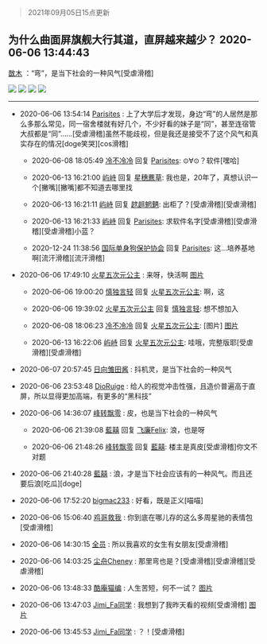 > 2021年09月05日15点更新
<link rel="stylesheet" href="https://cdn.jsdelivr.net/gh/taotie6/sampleJSON@main/css/photo_show.css">


 ## 为什么曲面屏旗舰大行其道，直屏越来越少？ 2020-06-06 13:44:43

 [㪚木](https://www.coolapk.com/feed/19355472?shareKey=ZmQ3ZWJiMDk1MTI4NjEzMTc1NTk~) ：“弯”，是当下社会的一种风气[受虐滑稽] 

<div class="album">
<img class="img-item" src="http://image.coolapk.com/feed/2019/0413/20/1081091_1555160241_2687@434x296.gif" />
<img class="img-item" src="http://image.coolapk.com/feed/2020/0324/07/1081091_d6bfd833_7275_7729@321x170.gif" />
<img class="img-item" src="http://image.coolapk.com/feed/2019/0413/20/1081091_1555160214_1508@450x250.gif" />
<img class="img-item" src="http://image.coolapk.com/feed/2019/0321/15/1081091_1553154137_5046@450x250.gif" />
</div>

 ------- 

- 2020-06-06 13:54:14 [Parisites](uid=2440840) : 上了大学后才发现，身边“弯”的人居然是那么多那么常见，同一宿舍楼就有好几个，不少好看的妹子是“同”，甚至连宿管大叔都是“同”……[受虐滑稽]虽然不能歧视，但是我还是接受不了这个风气和真实存在的情况[doge笑哭][cos滑稽] 

    - 2020-06-08 18:05:49 [冷不冷冷](uid=3227514) 回复 [Parisites](uid=2440840): ⊙∀⊙？软件[嘿哈] 

    - 2020-06-13 16:21:00 [屿峙](uid=2711103) 回复 [星穗藨草](uid=606031): 我也是，20年了，真想认识一个[撇嘴][撇嘴]都不知道去哪里找 

    - 2020-06-13 16:21:11 [屿峙](uid=2711103) 回复 [趑趄魍魉](uid=657194): 出柜了？[受虐滑稽][受虐滑稽] 

    - 2020-06-13 16:21:33 [屿峙](uid=2711103) 回复 [Parisites](uid=2440840): 求软件名字[受虐滑稽][受虐滑稽][受虐滑稽]小蓝？ 

    - 2020-12-24 11:38:56 [国际单身狗保护协会](uid=604600) 回复 [Parisites](uid=2440840): 这...培养基地啊[流汗滑稽][流汗滑稽] 

- 2020-06-06 17:49:10 [火星五次元公主](uid=1757632) : 来呀，快活啊 [图片](http://image.coolapk.com/feed/2019/0425/11/1498214_1556162961_4921@272x480.gif)

    - 2020-06-06 19:00:20 [慎独言轻](uid=1639501) 回复 [火星五次元公主](uid=1757632): 啊，这 

    - 2020-06-06 19:39:02 [火星五次元公主](uid=1757632) 回复 [慎独言轻](uid=1639501): 想不想加入 

    - 2020-06-08 18:06:23 [冷不冷冷](uid=3227514) 回复 [火星五次元公主](uid=1757632): [图片] [图片](http://image.coolapk.com/feed/2020/0608/18/3227514_6f4b8dba_0783_043@365x278.jpeg)

    - 2020-06-13 16:22:06 [屿峙](uid=2711103) 回复 [火星五次元公主](uid=1757632): 哇哦，完整版耶[受虐滑稽][受虐滑稽] 

- 2020-06-07 20:57:45 [日向雏田酱](uid=1891473) : 抖机灵，是当下社会的一种风气 

- 2020-06-06 23:53:48 [DioRuige](uid=2007887) : 给人的视觉冲击性强，且造价普遍高于直屏，所以显得更加高端，有更多的“黑科技” 

- 2020-06-06 14:36:07 [峰转飘零](uid=900024) : 皮，也是当下社会的一种风气 

    - 2020-06-06 21:39:08 [藍囍](uid=2806305) 回复 [飞廉Felix](uid=900024): 浪，也是呀 

    - 2020-06-06 21:48:26 [峰转飘零](uid=900024) 回复 [藍囍](uid=2806305): 楼主是真皮[受虐滑稽]你文不对题 

- 2020-06-06 21:40:28 [藍囍](uid=2806305) : 浪，才是当下社会应该有的一种风气。而且还要后浪[吃瓜][doge] 

- 2020-06-06 17:52:20 [bigmac233](uid=2486571) : 好看，既是正义[喵喵] 

- 2020-06-06 15:06:40 [鸡哥救我](uid=1381544) : 你到底在哪儿存的这么多周星驰的表情包[受虐滑稽] 

- 2020-06-06 14:30:15 [全员](uid=3290330) : 所以我喜欢的女生有女朋友[受虐滑稽] 

- 2020-06-06 14:03:25 [尘舟Cheney](uid=2897099) : 那里弯也是？[受虐滑稽][受虐滑稽][受虐滑稽] 

- 2020-06-06 13:48:33 [酷庵猫编](uid=1755356) : 人生苦短，何不一试？ [图片](http://image.coolapk.com/feed/2020/0606/13/1755356_629a84cb_2512_1871@392x306.gif)

- 2020-06-06 13:47:03 [Jimi_Fa同学](uid=658442) : 我想到了我昨天看的视频[受虐滑稽] [图片](http://image.coolapk.com/feed/2020/0606/13/658442_3899edf7_2422_3562@1080x2340.jpeg)

- 2020-06-06 13:45:53 [Jimi_Fa同学](uid=658442) : ？！[受虐滑稽] 

